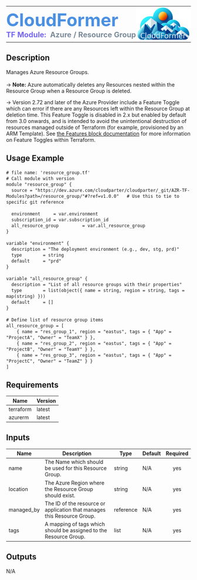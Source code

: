 <table border="0" style="width: 100%; border-collapse: collapse; padding: 0; margin: 0;">
    <tr>
        <!-- Column for Text -->
        <td style="vertical-align: middle; border: none; padding: 0; white-space: nowrap;">
            <div style="font-size: 20px; line-height: 1.2; margin: 0;">
                <h1 style="font-size: 48px; margin: 0;">
                    <a href="https://cloudformer.io" target="_blank" style="color: #FFFFFF; text-decoration: none;">
                        <span style="color: #4a90e2;">CloudFormer</span>
                    </a>
                </h1>
                <div>
                    <span style="color: #7466F0; font-weight: bold;">TF Module:</span>&nbsp;
                    <span style="color: #7a8a99; font-weight: bold;">Azure / Resource Group</span>
                </div>
            </div>
        </td>
        <!-- Spacer Column -->
        <td style="vertical-align: middle; border: none; padding: 0; width: 100%;text-align: right;">
            <a href="https://cloudformer.io">
                <img src="https://raw.githubusercontent.com/cloud-former/logos/main/cloudformer_trans.png" target="_blank" alt="CloudFarter Logo" title="CloudFormer" width="160"/>
            </a>
        </td>
    </tr>
</table>






## Description
Manages Azure Resource Groups.
<br><br>
-> **Note:** Azure automatically deletes any Resources nested within the Resource Group when a Resource Group is deleted.

-> Version 2.72 and later of the Azure Provider include a Feature Toggle which can error if there are any Resources left within the Resource Group at deletion time. This Feature Toggle is disabled in 2.x but enabled by default from 3.0 onwards, and is intended to avoid the unintentional destruction of resources managed outside of Terraform (for example, provisioned by an ARM Template). See [the Features block documentation](https://registry.terraform.io/providers/hashicorp/azurerm/latest/docs#features) for more information on Feature Toggles within Terraform.



## Usage Example

```hcl
# file name: 'resource_group.tf'
# Call module with version
module "resource_group" {
  source = "https://dev.azure.com/cloudparter/cloudparter/_git/AZR-TF-Modules?path=/resource_group/"#?ref=v1.0.0"   # Use this to tie to specific git reference

  environment     = var.environment
  subscription_id = var.subscription_id
  all_resource_group         = var.all_resource_group
}

variable "environment" {
  description = "The deployment environment (e.g., dev, stg, prd)"
  type        = string
  default     = "prd"
}

variable "all_resource_group" {
  description = "List of all resource groups with their properties"
  type        = list(object({ name = string, region = string, tags = map(string) }))
  default     = []
}

# Define list of resource group items
all_resource_group = [
    { name = "res_group_1", region = "eastus", tags = { "App" = "ProjectA", "Owner" = "TeamX" } },
    { name = "res_group_2", region = "eastus", tags = { "App" = "ProjectB", "Owner" = "TeamY" } },
    { name = "res_group_3", region = "eastus", tags = { "App" = "ProjectC", "Owner" = "TeamZ" } }
]
```



## Requirements

| Name      | Version |
|-----------|---------|
| terraform | latest  |
| azurerm   | latest  |

## Inputs

| Name          | Description                                                               | Type      | Default   | Required  |
|---------------|---------------------------------------------------------------------------|-----------|-----------|:---------:|
| name          | The Name which should be used for this Resource Group.                    | string    |  N/A      |  yes      |   
| location      | The Azure Region where the Resource Group should exist.                   | string    |  N/A      |  yes      | 
| managed_by    | The ID of the resource or application that manages this Resource Group.   | reference |  N/A      |  yes      | 
| tags          | A mapping of tags which should be assigned to the Resource Group.         | list      |  N/A      |  yes      | 


## Outputs

N/A


